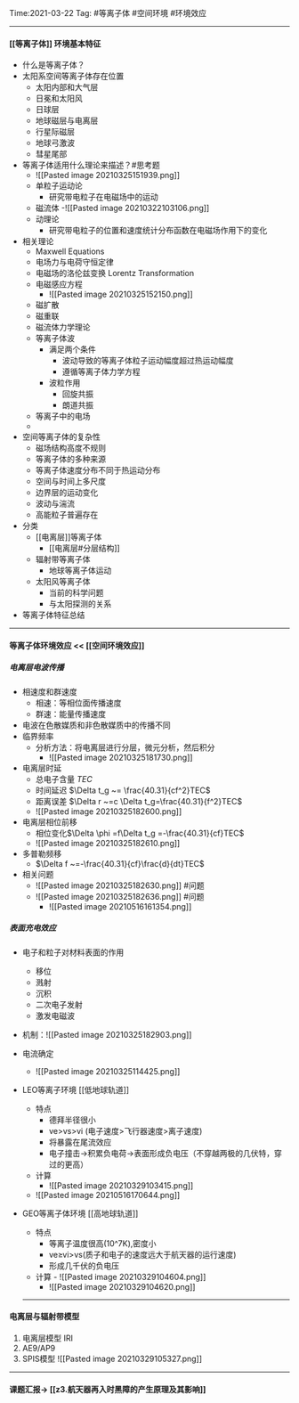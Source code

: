 
Time:2021-03-22
Tag: #等离子体 #空间环境  #环境效应 

---
#### [[等离子体]] 环境基本特征
- 什么是等离子体？
- 太阳系空间等离子体存在位置
	- 太阳内部和大气层
	- 日冕和太阳风 
	- 日球层 
	- 地球磁层与电离层 
	- 行星际磁层 
	- 地球弓激波 
	- 彗星尾部
-  等离子体适用什么理论来描述？#思考题
	- ![[Pasted image 20210325151939.png]]
	- 单粒子运动论
		- 研究带电粒子在电磁场中的运动
	- 磁流体
		-![[Pasted image 20210322103106.png]]
	- 动理论
		- 研究带电粒子的位置和速度统计分布函数在电磁场作用下的变化
- 相关理论
	- Maxwell Equations
	- 电场力与电荷守恒定律
	- 电磁场的洛伦兹变换 Lorentz Transformation
	- 电磁感应方程 
		- ![[Pasted image 20210325152150.png]]
	- 磁扩散
	- 磁重联
	- 磁流体力学理论
	- 等离子体波
		- 满足两个条件
			- 波动导致的等离子体粒子运动幅度超过热运动幅度
			- 遵循等离子体力学方程
		- 波粒作用
			- 回旋共振
			- 朗道共振
	- 等离子中的电场
	- 
- 空间等离子体的复杂性
	- 磁场结构高度不规则 
	- 等离子体的多种来源 
	- 等离子体速度分布不同于热运动分布 
	- 空间与时间上多尺度 
	- 边界层的运动变化 
	- 波动与湍流 
	- 高能粒子普遍存在
- 分类
	- [[电离层]]等离子体
		- [[电离层#分层结构]]	
	- 辐射带等离子体
		- 地球等离子体运动
	- 太阳风等离子体
		- 当前的科学问题
		- 与太阳探测的关系
- 等离子体特征总结
---
#### 等离子体环境效应 << [[空间环境效应]] 
##### 电离层电波传播
- 相速度和群速度
	- 相速：等相位面传播速度
	- 群速：能量传播速度
- 电波在色散媒质和非色散媒质中的传播不同
- 临界频率
	- 分析方法：将电离层进行分层，微元分析，然后积分
		- ![[Pasted image 20210325181730.png]]
- 电离层时延
	- 总电子含量 $TEC$
	- 时间延迟 $\Delta t_g ~= \frac{40.31}{cf^2}TEC$
	- 距离误差 $\Delta r ~=c \Delta t_g=\frac{40.31}{f^2}TEC$
	- ![[Pasted image 20210325182600.png]]
- 电离层相位前移
	- 相位变化$\Delta \phi =f\Delta t_g =-\frac{40.31}{cf}TEC$
	-  ![[Pasted image 20210325182610.png]]
- 多普勒频移 
	- $\Delta f ~=-\frac{40.31}{cf}\frac{d}{dt}TEC$
- 相关问题
	- ![[Pasted image 20210325182630.png]] #问题 
	- ![[Pasted image 20210325182636.png]] #问题 
		- ![[Pasted image 20210516161354.png]]	


 ##### 表面充电效应
 - 电子和粒子对材料表面的作用
	- 移位
	- 溅射
	- 沉积
	- 二次电子发射
	- 激发电磁波
- 机制：![[Pasted image 20210325182903.png]]
- 电流确定
	- ![[Pasted image 20210325114425.png]]
- LEO等离子环境 [[低地球轨道]]
	- 特点 
		- 德拜半径很小
		- ve>vs>vi (电子速度>飞行器速度>离子速度)
		- 将暴露在尾流效应 
		- 电子撞击→积累负电荷→表面形成负电压（不穿越两极的几伏特，穿过的更高）
	- 计算
		- ![[Pasted image 20210329103415.png]]	
	- ![[Pasted image 20210516170644.png]]
- GEO等离子体环境 [[高地球轨道]]
	- 特点
		- 等离子温度很高(10^7K),密度小
		- ve≥vi>vs(质子和电子的速度远大于航天器的运行速度)
		- 形成几千伏的负电压
	- 计算
			- ![[Pasted image 20210329104604.png]]
		- ![[Pasted image 20210329104620.png]]
 
	---
#### 电离层与辐射带模型
1. 电离层模型 IRI
2. AE9/AP9
3. SPIS模型
![[Pasted image 20210329105327.png]]
---
#### 课题汇报→ [[z3.航天器再入时黑障的产生原理及其影响]]